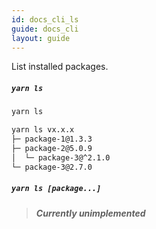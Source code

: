 ```yaml
---
id: docs_cli_ls
guide: docs_cli
layout: guide
---
```


<p class="lead">List installed packages.</p>

##### `yarn ls` <a class="toc" id="toc-yarn-ls" href="#toc-yarn-ls"></a>

```sh
yarn ls
```

```sh
yarn ls vx.x.x
├─ package-1@1.3.3
├─ package-2@5.0.9
│  └─ package-3@^2.1.0
└─ package-3@2.7.0
```

##### `yarn ls [package...]` <a class="toc" id="toc-yarn-ls-package" href="#toc-yarn-ls-package"></a>

> ***Currently unimplemented***
